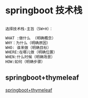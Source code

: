 # springboot 技术栈

```markdown

选择技术栈-主旨（5W+H）：

WHAT :做什么 （明确概念）
WHY：为什么（明确原因）
WHO: 谁来做（明确目标）
WHERE:在哪儿做（明确位置）
WHEN:什么时候（明确场景）
HOW:如何（明确步骤）
```

## springboot+thymeleaf

[springboot+thymeleaf](./springboot-thymeleaf/README.md)